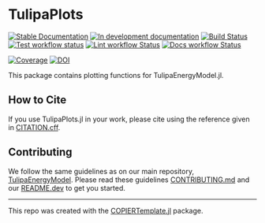 # TulipaPlots

<!-- This check was disabled because these links don't exist until you push, create documentation, and create your first release -->
<!-- markdown-link-check-disable -->

[![Stable Documentation](https://img.shields.io/badge/docs-stable-blue.svg)](https://TulipaEnergy.github.io/TulipaPlots.jl/stable)
[![In development documentation](https://img.shields.io/badge/docs-dev-blue.svg)](https://TulipaEnergy.github.io/TulipaPlots.jl/dev)
[![Build Status](https://github.com/TulipaEnergy/TulipaPlots.jl/workflows/Test/badge.svg)](https://github.com/TulipaEnergy/TulipaPlots.jl/actions)
[![Test workflow status](https://github.com/TulipaEnergy/TulipaPlots.jl/actions/workflows/Test.yml/badge.svg?branch=main)](https://github.com/TulipaEnergy/TulipaPlots.jl/actions/workflows/Test.yml?query=branch%3Amain)
[![Lint workflow Status](https://github.com/TulipaEnergy/TulipaPlots.jl/actions/workflows/Lint.yml/badge.svg?branch=main)](https://github.com/TulipaEnergy/TulipaPlots.jl/actions/workflows/Lint.yml?query=branch%3Amain)
[![Docs workflow Status](https://github.com/TulipaEnergy/TulipaPlots.jl/actions/workflows/Docs.yml/badge.svg?branch=main)](https://github.com/TulipaEnergy/TulipaPlots.jl/actions/workflows/Docs.yml?query=branch%3Amain)

[![Coverage](https://codecov.io/gh/TulipaEnergy/TulipaPlots.jl/branch/main/graph/badge.svg)](https://codecov.io/gh/TulipaEnergy/TulipaPlots.jl)
[![DOI](https://zenodo.org/badge/DOI/FIXME)](https://doi.org/FIXME)

This package contains plotting functions for TulipaEnergyModel.jl.

## How to Cite

If you use TulipaPlots.jl in your work, please cite using the reference given in [CITATION.cff](https://github.com/TulipaEnergy/TulipaPlots.jl/blob/main/CITATION.cff).

## Contributing

We follow the same guidelines as on our main repository, [TulipaEnergyModel](https://github.com/TulipaEnergy/TulipaEnergyModel.jl).
Please read these guidelines [CONTRIBUTING.md](https://github.com/TulipaEnergy/TulipaEnergyModel.jl/blob/main/CONTRIBUTING.md) and our [README.dev](https://github.com/TulipaEnergy/TulipaEnergyModel.jl/blob/main/README.dev.md) to get you started.

---

This repo was created with the [COPIERTemplate.jl](https://github.com/abelsiqueira/COPIERTemplate.jl) package.
